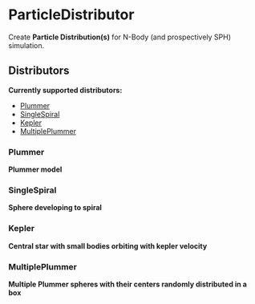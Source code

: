 # ParticleDistributor

Create **Particle Distribution(s)** for N-Body (and prospectively SPH) simulation.

## Distributors

**Currently supported distributors:**

* [Plummer](src/distributors/Plummer.cpp)
* [SingleSpiral](src/distributors/SingleSpiral.cpp)
* [Kepler](src/distributors/Kepler.cpp)
* [MultiplePlummer](src/MultiplePlummer.cpp)

### Plummer

**Plummer model**

### SingleSpiral

**Sphere developing to spiral**

### Kepler

**Central star with small bodies orbiting with kepler velocity**


### MultiplePlummer

**Multiple Plummer spheres with their centers randomly distributed in a box** 